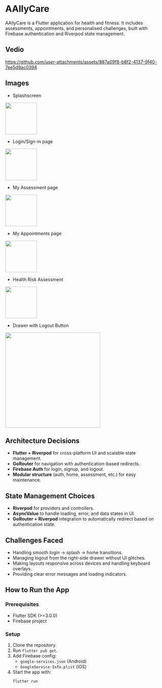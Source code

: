 
# AAllyCare  

AAllyCare is a Flutter application for health and fitness. It includes assessments, appointments, and personalised challenges, built with Firebase authentication and Riverpod state management.  

## Vedio 

https://github.com/user-attachments/assets/887a09f8-b8f2-4137-9f40-7ee5d9ac0394

## Images

- Splashscreen  
<img src="https://github.com/user-attachments/assets/ee56c09f-9297-4002-a0fb-c15a5ec50133" width="100">

- Login/Sign-in page  
<img src="https://github.com/user-attachments/assets/9545dd40-59e6-48d0-b5c2-3cd831ef8a0d" width="100">

- My Assessment page  
<img src="https://github.com/user-attachments/assets/602dce72-7274-4d6f-a6fe-f73f7c633e8b" width="100">

- My Appointments page  
<img src="https://github.com/user-attachments/assets/7227e2b6-0ea9-4899-b51c-1fb0e91c14ba" width="100">

- Health Risk Assessment  
<img src="https://github.com/user-attachments/assets/7099d476-d2ad-4804-8ec9-50ec31518820" width="100">

- Drawer with Logout Button  
<img src="https://github.com/user-attachments/assets/8f899fd8-b743-476c-9cd4-266575c4e23f" width="300">


  

## Architecture Decisions  
- **Flutter + Riverpod** for cross-platform UI and scalable state management.  
- **GoRouter** for navigation with authentication-based redirects.  
- **Firebase Auth** for login, signup, and logout.  
- **Modular structure** (auth, home, assessment, etc.) for easy maintenance.  

## State Management Choices  
- **Riverpod** for providers and controllers.  
- **AsyncValue** to handle loading, error, and data states in UI.  
- **GoRouter + Riverpod** integration to automatically redirect based on authentication state.  

## Challenges Faced  
- Handling smooth login → splash → home transitions.  
- Managing logout from the right-side drawer without UI glitches.  
- Making layouts responsive across devices and handling keyboard overlays.  
- Providing clear error messages and loading indicators.  

## How to Run the App  
### Prerequisites  
- Flutter SDK (>=3.0.0)  
- Firebase project  

### Setup  
1. Clone the repository.  
2. Run `flutter pub get`.  
3. Add Firebase config:  
   - `google-services.json` (Android)  
   - `GoogleService-Info.plist` (iOS)  
4. Start the app with:  
   ```bash
   flutter run
